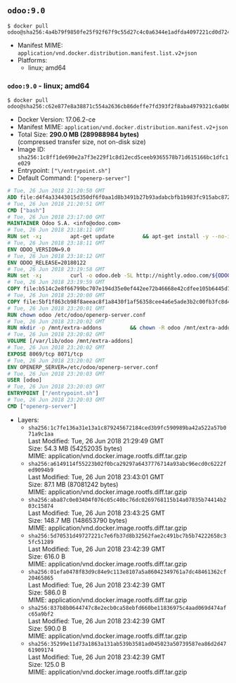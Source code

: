 ## `odoo:9.0`

```console
$ docker pull odoo@sha256:4a4b79f9850fe25f92f67f9c55d27c4c0a6344e1adfda4097221cd0d72489c0a
```

-	Manifest MIME: `application/vnd.docker.distribution.manifest.list.v2+json`
-	Platforms:
	-	linux; amd64

### `odoo:9.0` - linux; amd64

```console
$ docker pull odoo@sha256:c62e877e8a38871c554a2636cb86deffe7fd393f2f8aba4979321c6a0b0a7f20
```

-	Docker Version: 17.06.2-ce
-	Manifest MIME: `application/vnd.docker.distribution.manifest.v2+json`
-	Total Size: **290.0 MB (289988984 bytes)**  
	(compressed transfer size, not on-disk size)
-	Image ID: `sha256:1c8ff1de690e2a7f3e229f1c8d12ecd5ceeb9365578b71d615166bc1dfc1e029`
-	Entrypoint: `["\/entrypoint.sh"]`
-	Default Command: `["openerp-server"]`

```dockerfile
# Tue, 26 Jun 2018 21:20:50 GMT
ADD file:d4f4a33443015d350df6f0aa1d8b3491b27b93adabcbfb1b983fc915abc8723b in / 
# Tue, 26 Jun 2018 21:20:51 GMT
CMD ["bash"]
# Tue, 26 Jun 2018 23:17:00 GMT
MAINTAINER Odoo S.A. <info@odoo.com>
# Tue, 26 Jun 2018 23:18:11 GMT
RUN set -x;         apt-get update         && apt-get install -y --no-install-recommends             ca-certificates             curl             node-less             python-gevent             python-pip             python-renderpm             python-support             python-watchdog         && curl -o wkhtmltox.deb -SL http://nightly.odoo.com/extra/wkhtmltox-0.12.1.2_linux-jessie-amd64.deb         && echo '40e8b906de658a2221b15e4e8cd82565a47d7ee8 wkhtmltox.deb' | sha1sum -c -         && dpkg --force-depends -i wkhtmltox.deb         && apt-get -y install -f --no-install-recommends         && apt-get purge -y --auto-remove -o APT::AutoRemove::RecommendsImportant=false -o APT::AutoRemove::SuggestsImportant=false npm         && rm -rf /var/lib/apt/lists/* wkhtmltox.deb         && pip install psycogreen==1.0
# Tue, 26 Jun 2018 23:18:11 GMT
ENV ODOO_VERSION=9.0
# Tue, 26 Jun 2018 23:18:12 GMT
ENV ODOO_RELEASE=20180122
# Tue, 26 Jun 2018 23:19:58 GMT
RUN set -x;         curl -o odoo.deb -SL http://nightly.odoo.com/${ODOO_VERSION}/nightly/deb/odoo_${ODOO_VERSION}c.${ODOO_RELEASE}_all.deb         && echo 'a623d188d48f08ce8bb8898355eccc5e5e7e5b04 odoo.deb' | sha1sum -c -         && dpkg --force-depends -i odoo.deb         && apt-get update         && apt-get -y install -f --no-install-recommends         && rm -rf /var/lib/apt/lists/* odoo.deb
# Tue, 26 Jun 2018 23:19:59 GMT
COPY file:b514c2e8f66799bc707e194d35e0ef442ee72b46668e42cdfee105b6445d7eb0 in / 
# Tue, 26 Jun 2018 23:20:00 GMT
COPY file:5bf1f863cb98f8aeeac8f1a8430f1af56358cee4a6e5ade3b2c00fb3fc8d4162 in /etc/odoo/ 
# Tue, 26 Jun 2018 23:20:01 GMT
RUN chown odoo /etc/odoo/openerp-server.conf
# Tue, 26 Jun 2018 23:20:02 GMT
RUN mkdir -p /mnt/extra-addons         && chown -R odoo /mnt/extra-addons
# Tue, 26 Jun 2018 23:20:02 GMT
VOLUME [/var/lib/odoo /mnt/extra-addons]
# Tue, 26 Jun 2018 23:20:02 GMT
EXPOSE 8069/tcp 8071/tcp
# Tue, 26 Jun 2018 23:20:02 GMT
ENV OPENERP_SERVER=/etc/odoo/openerp-server.conf
# Tue, 26 Jun 2018 23:20:03 GMT
USER [odoo]
# Tue, 26 Jun 2018 23:20:03 GMT
ENTRYPOINT ["/entrypoint.sh"]
# Tue, 26 Jun 2018 23:20:03 GMT
CMD ["openerp-server"]
```

-	Layers:
	-	`sha256:1c7fe136a31e13a1c879245672184ced3b9fc590989ba42a522a57b071a9c1aa`  
		Last Modified: Tue, 26 Jun 2018 21:29:49 GMT  
		Size: 54.3 MB (54252035 bytes)  
		MIME: application/vnd.docker.image.rootfs.diff.tar.gzip
	-	`sha256:a6149114f55223b02f0bca29297a6437776714a93abc96ecd0c6222fed9094b9`  
		Last Modified: Tue, 26 Jun 2018 23:43:01 GMT  
		Size: 87.1 MB (87081242 bytes)  
		MIME: application/vnd.docker.image.rootfs.diff.tar.gzip
	-	`sha256:aba87c0e03404f076c05c40bc76dc0269768115b14a07835b74414b203c15874`  
		Last Modified: Tue, 26 Jun 2018 23:43:25 GMT  
		Size: 148.7 MB (148653790 bytes)  
		MIME: application/vnd.docker.image.rootfs.diff.tar.gzip
	-	`sha256:5d70531d49727221c7e6fb37d8b32562fae2c491bc7b5b74222658c35fc51289`  
		Last Modified: Tue, 26 Jun 2018 23:42:39 GMT  
		Size: 616.0 B  
		MIME: application/vnd.docker.image.rootfs.diff.tar.gzip
	-	`sha256:01efa0478f83d9c84e9c113e8107a5a86042349761a7dc48461362cf20465865`  
		Last Modified: Tue, 26 Jun 2018 23:42:39 GMT  
		Size: 586.0 B  
		MIME: application/vnd.docker.image.rootfs.diff.tar.gzip
	-	`sha256:837b8b0644747c8e2ecb0ca58ebfd660be11836975c4aad069d474afc65a9bf2`  
		Last Modified: Tue, 26 Jun 2018 23:42:39 GMT  
		Size: 590.0 B  
		MIME: application/vnd.docker.image.rootfs.diff.tar.gzip
	-	`sha256:35299e11d73a1863a131ab539b3581ad045023a50739587ea86d2d4761909174`  
		Last Modified: Tue, 26 Jun 2018 23:42:39 GMT  
		Size: 125.0 B  
		MIME: application/vnd.docker.image.rootfs.diff.tar.gzip
